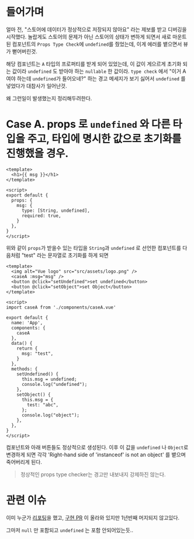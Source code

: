 # 들어가며
얼마 전, "스토어에 데이터가 정상적으로 저장되지 않아요" 라는 제보를 받고 디버깅을 시작했다. 놀랍게도 스토어의 문제가 아닌 스토어의 상태가 변하게 되면서 새로 마운트된 컴포넌트의 `Props Type Check`에 `undefined`를 줬었는데, 이게 에러를 뱉으면서 뷰가 뻗어버린것.

해당 컴포넌트는 `A` 타입의 프로퍼티를 받게 되어 있었는데, 이 값이 게으르게 초기화 되는 값이라 `undefined` 도 받아야 하는 `nullable` 한 값이라. `type check` 에서 "이거 A여야 하는데 `undefined`가 들어오네?" 하는 경고 메세지가 보기 싫어서 `undefined` 를 넣었다가 대참사가 일어난것.

왜 그런일이 발생했는지 정리해두려한다.

# Case A. props 로 `undefined` 와 다른 타입을 주고, 타입에 명시한 값으로 초기화를 진행했을 경우.

```vue
<template>
  <h1>{{ msg }}</h1>
</template>

<script>
export default {
  props: {
    msg: {
      type: [String, undefined],
      required: true,
    }
  },
}
</script>
```

위와 같이 `props`가 받을수 있는 타입을 `String`과 `undefined` 로 선언한 컴포넌트를 다음처럼 "test" 라는 문자열로 초기화를 하게 되면

```vue
<template>
  <img alt="Vue logo" src="src/assets/logo.png" />
  <caseA :msg="msg" />
  <button @click="setUndefined">set undefined</button>
  <button @click="setObject">set Object</button>
</template>

<script>
import caseA from './components/caseA.vue'

export default {
  name: 'App',
  components: {
    caseA
  },
  data() {
    return {
      msg: "test",
    }
  },
  methods: {
    setUndefined() {
      this.msg = undefined;
      console.log("undefined");
    },
    setObject() {
      this.msg = {
        test: "abc",
      };
      console.log("object");
    },
  },
}
</script>
```

컴포넌트와 아래 버튼들도 정상적으로 생성된다. 이후 이 값을 `undefined` 나 `Object`로 변경하게 되면 각각 'Right-hand side of 'instanceof' is not an object' 를 뱉으며 죽어버리게 된다.

> 정상적인 props type checker는 경고만 내보내지 강제하진 않는다.


# 관련 이슈
이미 누군가 [리포팅](https://github.com/vuejs/vue/issues/1961)을 했고, [구현 PR](https://github.com/vuejs/vue/pull/9358) 이 올라와 있지만 1년반째 머지되지 않고있다.

그마저 `null` 만 포함되고 `undefined` 는 포함 안되어있는듯..
